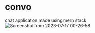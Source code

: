 # convo

chat application made using mern stack
![Screenshot from 2023-07-17 00-26-58](https://github.com/Ayush0054/convo/assets/97244608/a6cbade7-66db-4d00-be2c-953544e40c3a)
